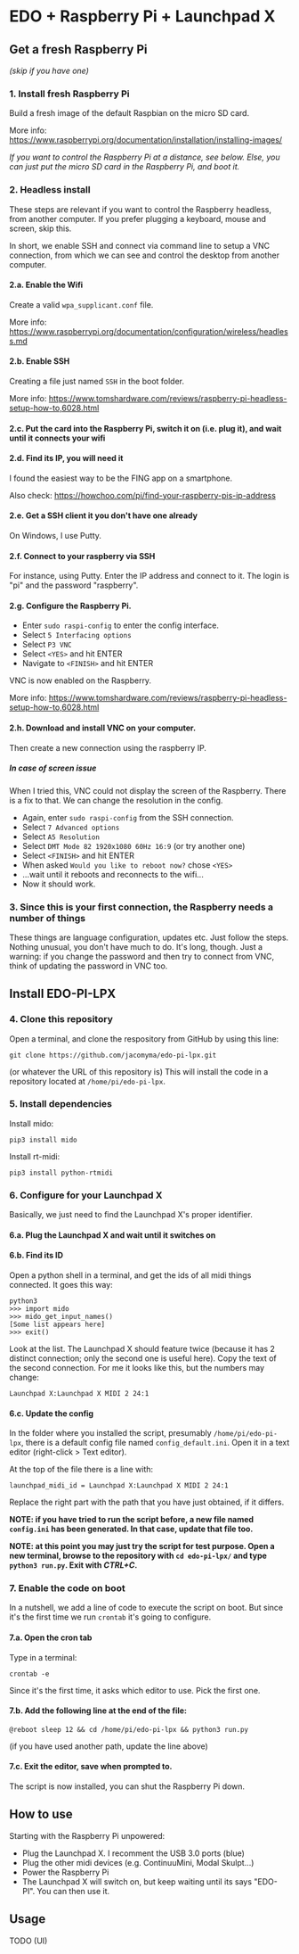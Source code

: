 # EDO + Raspberry Pi + Launchpad X

## Get a fresh Raspberry Pi

*(skip if you have one)*

### 1. Install fresh Raspberry Pi

Build a fresh image of the default Raspbian on the micro SD card.

More info: https://www.raspberrypi.org/documentation/installation/installing-images/

*If you want to control the Raspberry Pi at a distance, see below. Else, you can just put the micro SD card in the Raspberry Pi, and boot it.*

### 2. Headless install

These steps are relevant if you want to control the Raspberry headless, from another computer. If you prefer plugging a keyboard, mouse and screen, skip this.

In short, we enable SSH and connect via command line to setup a VNC connection, from which we can see and control the desktop from another computer.

#### 2.a. Enable the Wifi
Create a valid ```wpa_supplicant.conf``` file.

More info: https://www.raspberrypi.org/documentation/configuration/wireless/headless.md

#### 2.b. Enable SSH
Creating a file just named ```SSH``` in the boot folder.

More info: https://www.tomshardware.com/reviews/raspberry-pi-headless-setup-how-to,6028.html

#### 2.c. Put the card into the Raspberry Pi, switch it on (i.e. plug it), and wait until it connects your wifi

#### 2.d. Find its IP, you will need it

I found the easiest way to be the FING app on a smartphone.

Also check: https://howchoo.com/pi/find-your-raspberry-pis-ip-address

#### 2.e. Get a SSH client it you don't have one already

On Windows, I use Putty.

#### 2.f. Connect to your raspberry via SSH

For instance, using Putty. Enter the IP address and connect to it. The login is "pi" and the password "raspberry".

#### 2.g. Configure the Raspberry Pi.
* Enter ```sudo raspi-config``` to enter the config interface.
* Select ```5 Interfacing options```
* Select ```P3 VNC```
* Select ```<YES>``` and hit ENTER
* Navigate to ```<FINISH>``` and hit ENTER

VNC is now enabled on the Raspberry.

More info: https://www.tomshardware.com/reviews/raspberry-pi-headless-setup-how-to,6028.html

#### 2.h. Download and install VNC on your computer.

Then create a new connection using the raspberry IP.

##### In case of screen issue

When I tried this, VNC could not display the screen of the Raspberry. There is a fix to that. We can change the resolution in the config.
* Again, enter ```sudo raspi-config``` from the SSH connection.
* Select ```7 Advanced options```
* Select ```A5 Resolution```
* Select ```DMT Mode 82 1920x1080 60Hz 16:9``` (or try another one)
* Select ```<FINISH>``` and hit ENTER
* When asked ```Would you like to reboot now?``` chose ```<YES>```
* ...wait until it reboots and reconnects to the wifi...
* Now it should work.

### 3. Since this is your first connection, the Raspberry needs a number of things

These things are language configuration, updates etc.
Just follow the steps. Nothing unusual, you don't have much to do. It's long, though.
Just a warning: if you change the password and then try to connect from VNC, think of updating the password in VNC too.

## Install EDO-PI-LPX

### 4. Clone this repository

Open a terminal, and clone the respository from GitHub by using this line:
```
git clone https://github.com/jacomyma/edo-pi-lpx.git
```
(or whatever the URL of this repository is)
This will install the code in a repository located at ```/home/pi/edo-pi-lpx```.

### 5. Install dependencies
Install mido:
```
pip3 install mido
```

Install rt-midi:
```
pip3 install python-rtmidi
```

### 6. Configure for your Launchpad X

Basically, we just need to find the Launchpad X's proper identifier.

#### 6.a. Plug the Launchpad X and wait until it switches on

#### 6.b. Find its ID
Open a python shell in a terminal, and get the ids of all midi things connected. It goes this way:
```
python3
>>> import mido
>>> mido_get_input_names()
[Some list appears here]
>>> exit()
```

Look at the list. The Launchpad X should feature twice (because it has 2 distinct connection; only the second one is useful here). Copy the text of the second connection. For me it looks like this, but the numbers may change:
```
Launchpad X:Launchpad X MIDI 2 24:1
```

#### 6.c. Update the config

In the folder where you installed the script, presumably ```/home/pi/edo-pi-lpx```, there is a default config file named ```config_default.ini```. Open it in a text editor (right-click > Text editor).

At the top of the file there is a line with:
```
launchpad_midi_id = Launchpad X:Launchpad X MIDI 2 24:1
```
Replace the right part with the path that you have just obtained, if it differs.

**NOTE: if you have tried to run the script before, a new file named ```config.ini``` has been generated. In that case, update that file too.**

**NOTE: at this point you may just try the script for test purpose. Open a new terminal, browse to the repository with ```cd edo-pi-lpx/``` and type ```python3 run.py```. Exit with *CTRL+C*.**

### 7. Enable the code on boot

In a nutshell, we add a line of code to execute the script on boot. But since it's the first time we run ```crontab``` it's going to configure.

#### 7.a. Open the cron tab
Type in a terminal:
```
crontab -e
```
Since it's the first time, it asks which editor to use. Pick the first one.

#### 7.b. Add the following line at the end of the file:
```
@reboot sleep 12 && cd /home/pi/edo-pi-lpx && python3 run.py
```

(if you have used another path, update the line above)

#### 7.c. Exit the editor, save when prompted to.

The script is now installed, you can shut the Raspberry Pi down.

## How to use
Starting with the Raspberry Pi unpowered:
* Plug the Launchpad X. I recomment the USB 3.0 ports (blue)
* Plug the other midi devices (e.g. ContinuuMini, Modal Skulpt...)
* Power the Raspberry Pi
* The Launchpad X will switch on, but keep waiting until its says "EDO-PI". You can then use it.

## Usage
TODO (UI)

